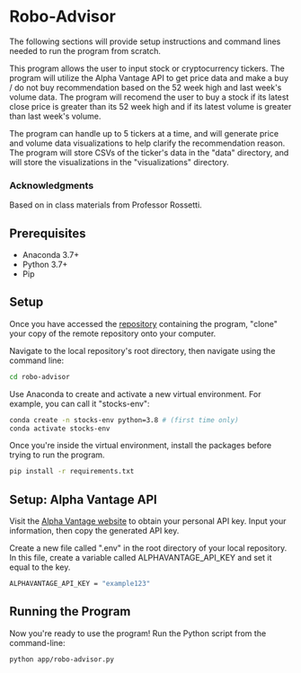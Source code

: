 # Robo-Advisor
The following sections will provide setup instructions and command lines needed to run the program from scratch.

This program allows the user to input stock or cryptocurrency tickers. The program will utilize the Alpha Vantage API to get price data and make a buy / do not buy recommendation based on the 52 week high and last week's volume data. The program will recomend the user to buy a stock if its latest close price is greater than its 52 week high and if its latest volume is greater than last week's volume.

The program can handle up to 5 tickers at a time, and will generate price and volume data visualizations to help clarify the recommendation reason. The program will store CSVs of the ticker's data in the "data" directory, and will store the visualizations in the "visualizations" directory.

### Acknowledgments
Based on in class materials from Professor Rossetti. 

## Prerequisites

+ Anaconda 3.7+
+ Python 3.7+
+ Pip

## Setup
Once you have accessed the [repository](https://github.com/sarahmardjuki/robo-advisor) containing the program, "clone" your copy of the remote repository onto your computer. 

Navigate to the local repository's root directory, then navigate using the command line:
```sh
cd robo-advisor
```

Use Anaconda to create and activate a new virtual environment. For example, you can call it "stocks-env":

```sh
conda create -n stocks-env python=3.8 # (first time only)
conda activate stocks-env
```

Once you're inside the virtual environment, install the packages before trying to run the program. 

```sh
pip install -r requirements.txt
```


## Setup: Alpha Vantage API
Visit the [Alpha Vantage website](https://www.alphavantage.co/support/#api-key) to obtain your personal API key. Input your information, then copy the generated API key. 

Create a new file called ".env" in the root directory of your local repository. In this file, create a variable called ALPHAVANTAGE_API_KEY and set it equal to the key.

```sh
ALPHAVANTAGE_API_KEY = "example123"
```

## Running the Program
Now you're ready to use the program! Run the Python script from the command-line:
```sh
python app/robo-advisor.py
```

